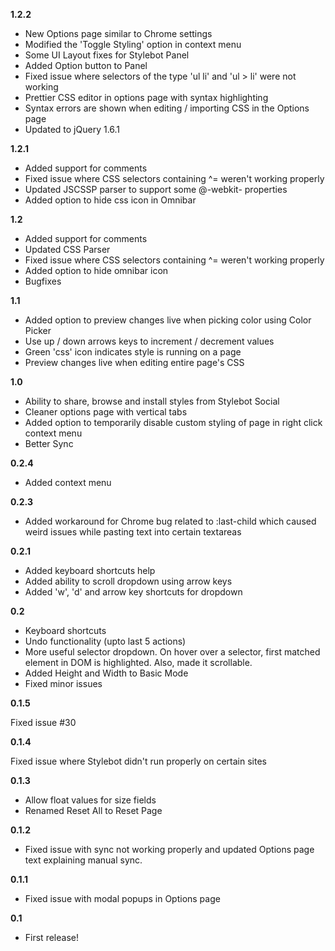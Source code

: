 **1.2.2**

* New Options page similar to Chrome settings
* Modified the 'Toggle Styling' option in context menu
* Some UI Layout fixes for Stylebot Panel
* Added Option button to Panel
* Fixed issue where selectors of the type 'ul li' and 'ul > li' were not working
* Prettier CSS editor in options page with syntax highlighting
* Syntax errors are shown when editing / importing CSS in the Options page
* Updated to jQuery 1.6.1

**1.2.1**

* Added support for comments
* Fixed issue where CSS selectors containing ^= weren't working properly
* Updated JSCSSP parser to support some @-webkit- properties
* Added option to hide css icon in Omnibar

**1.2**

* Added support for comments
* Updated CSS Parser
* Fixed issue where CSS selectors containing ^= weren't working properly
* Added option to hide omnibar icon
* Bugfixes

**1.1**

* Added option to preview changes live when picking color using Color Picker
* Use up / down arrows keys to increment / decrement values
* Green 'css' icon indicates style is running on a page
* Preview changes live when editing entire page's CSS

**1.0**

* Ability to share, browse and install styles from Stylebot Social
* Cleaner options page with vertical tabs
* Added option to temporarily disable custom styling of page in right click context menu
* Better Sync

**0.2.4**

* Added context menu

**0.2.3**

* Added workaround for Chrome bug related to :last-child which caused weird issues while pasting text into certain textareas

**0.2.1**

* Added keyboard shortcuts help
* Added ability to scroll dropdown using arrow keys
* Added 'w', 'd' and arrow key shortcuts for dropdown

**0.2**

* Keyboard shortcuts
* Undo functionality (upto last 5 actions)
* More useful selector dropdown. On hover over a selector, first matched element in DOM is highlighted. Also, made it scrollable.
* Added Height and Width to Basic Mode
* Fixed minor issues

**0.1.5**

Fixed issue #30

**0.1.4**

Fixed issue where Stylebot didn't run properly on certain sites

**0.1.3**

* Allow float values for size fields
* Renamed Reset All to Reset Page

**0.1.2**

* Fixed issue with sync not working properly and updated Options page text explaining manual sync.

**0.1.1**

* Fixed issue with modal popups in Options page

**0.1**

* First release!
